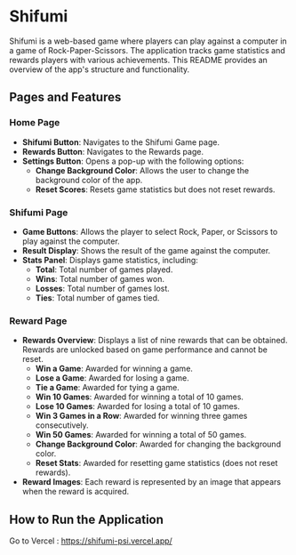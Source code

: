 # Shifumi

Shifumi is a web-based game where players can play against a computer in a game of Rock-Paper-Scissors. The application tracks game statistics and rewards players with various achievements. This README provides an overview of the app's structure and functionality.

## Pages and Features

### Home Page

- **Shifumi Button**: Navigates to the Shifumi Game page.
- **Rewards Button**: Navigates to the Rewards page.
- **Settings Button**: Opens a pop-up with the following options:
  - **Change Background Color**: Allows the user to change the background color of the app.
  - **Reset Scores**: Resets game statistics but does not reset rewards.

### Shifumi Page

- **Game Buttons**: Allows the player to select Rock, Paper, or Scissors to play against the computer.
- **Result Display**: Shows the result of the game against the computer.
- **Stats Panel**: Displays game statistics, including:
  - **Total**: Total number of games played.
  - **Wins**: Total number of games won.
  - **Losses**: Total number of games lost.
  - **Ties**: Total number of games tied.

### Reward Page

- **Rewards Overview**: Displays a list of nine rewards that can be obtained. Rewards are unlocked based on game performance and cannot be reset.
  - **Win a Game**: Awarded for winning a game.
  - **Lose a Game**: Awarded for losing a game.
  - **Tie a Game**: Awarded for tying a game.
  - **Win 10 Games**: Awarded for winning a total of 10 games.
  - **Lose 10 Games**: Awarded for losing a total of 10 games.
  - **Win 3 Games in a Row**: Awarded for winning three games consecutively.
  - **Win 50 Games**: Awarded for winning a total of 50 games.
  - **Change Background Color**: Awarded for changing the background color.
  - **Reset Stats**: Awarded for resetting game statistics (does not reset rewards).
- **Reward Images**: Each reward is represented by an image that appears when the reward is acquired.

## How to Run the Application

Go to Vercel : https://shifumi-psi.vercel.app/